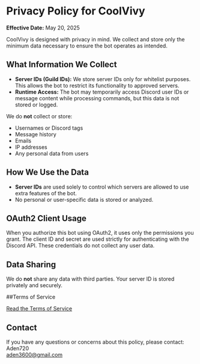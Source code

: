 # Privacy Policy for CoolVivy

**Effective Date:** May 20, 2025

CoolVivy is designed with privacy in mind. We collect and store only the minimum data necessary to ensure the bot operates as intended.

## What Information We Collect

- **Server IDs (Guild IDs):** We store server IDs only for whitelist purposes. This allows the bot to restrict its functionality to approved servers.
- **Runtime Access:** The bot may temporarily access Discord user IDs or message content while processing commands, but this data is not stored or logged.

We do **not** collect or store:
- Usernames or Discord tags
- Message history
- Emails
- IP addresses
- Any personal data from users

## How We Use the Data

- **Server IDs** are used solely to control which servers are allowed to use extra features of the bot.
- No personal or user-specific data is stored or analyzed.

## OAuth2 Client Usage

When you authorize this bot using OAuth2, it uses only the permissions you grant. The client ID and secret are used strictly for authenticating with the Discord API. These credentials do not collect any user data.

## Data Sharing

We do **not** share any data with third parties. Your server ID is stored privately and securely.

##Terms of Service

[Read the Terms of Service](./terms.md)

## Contact

If you have any questions or concerns about this policy, please contact:  
Aden720  
aden3600@gmail.com
